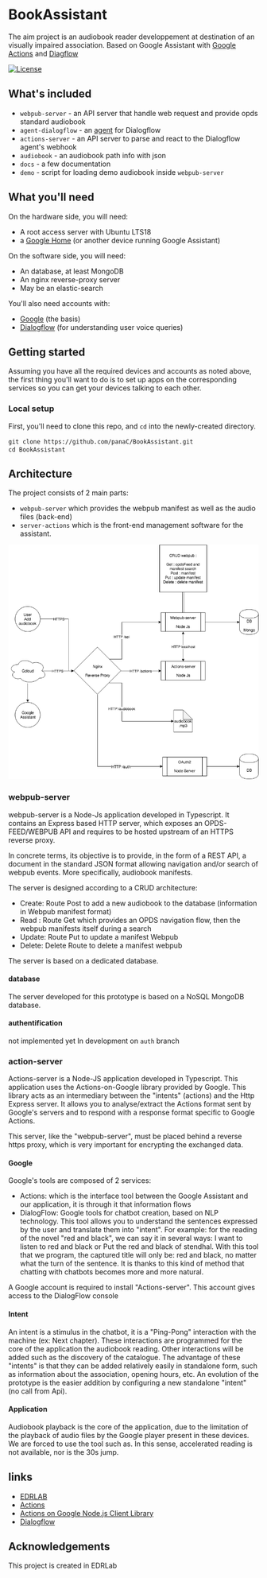 # BookAssistant

The aim project is an audiobook reader developpement at destination of an visually impaired association.
Based on Google Assistant with [Google Actions](https://developers.google.com/actions/) and [Diagflow](https://dialogflow.com/)

[![License](https://img.shields.io/badge/License-BSD%203--Clause-blue.svg)](/LICENSE)

## What's included

 - `webpub-server` - an API server that handle web request and provide opds standard audiobook
 - `agent-dialogflow` - an [agent](https://dialogflow.com/docs/agents) for Dialogflow
 - `actions-server` - an API server to parse and react to the Dialogflow agent's webhook
 - `audiobook` - an audiobook path info with json
 - `docs` - a few documentation
 - `demo` - script for loading demo audiobook inside `webpub-server`
 
## What you'll need

On the hardware side, you will need:
 - A root access server with Ubuntu LTS18
 - a [Google Home](https://madeby.google.com/home/) (or another device running Google Assistant)
 
On the software side, you will need:
 - An database, at least MongoDB
 - An nginx reverse-proxy server
 - May be an elastic-search
 
You'll also need accounts with:

- [Google](https://myaccount.google.com/intro) (the basis)
- [Dialogflow](https://dialogflow.com/) (for understanding user voice queries)


## Getting started

Assuming you have all the required devices and accounts as noted above, the first thing you'll want to do is to set up apps on the corresponding services so you can get your devices talking to each other.

### Local setup

First, you'll need to clone this repo, and `cd` into the newly-created directory.

    git clone https://github.com/panaC/BookAssistant.git
    cd BookAssistant

## Architecture

The project consists of 2 main parts:
 - `webpub-server` which provides the webpub manifest as well as the audio files (back-end)
 - `server-actions` which is the front-end management software for the assistant.

![archi](docs/img/archi.png)

### webpub-server

webpub-server is a Node-Js application developed in Typescript.
It contains an Express based HTTP server, which exposes an OPDS-FEED/WEBPUB API and requires to be hosted upstream of an HTTPS reverse proxy.

In concrete terms, its objective is to provide, in the form of a REST API, a document in the standard JSON format allowing navigation and/or search of webpub events. More specifically, audiobook manifests. 

The server is designed according to a CRUD architecture:
 - Create: Route Post to add a new audiobook to the database (information in Webpub manifest format)
 - Read : Route Get which provides an OPDS navigation flow, then the webpub manifests itself during a search
 - Update: Route Put to update a manifest Webpub
 - Delete: Delete Route to delete a manifest webpub

The server is based on a dedicated database.

#### database

The server developed for this prototype is based on a NoSQL MongoDB database.

#### authentification

not implemented yet
In development on `auth` branch

### action-server

Actions-server is a Node-JS application developed in Typescript. This application uses the Actions-on-Google library provided by Google. This library acts as an intermediary between the "intents" (actions) and the Http Express server. It allows you to analyse/extract the Actions format sent by Google's servers and to respond with a response format specific to Google Actions.

This server, like the "webpub-server", must be placed behind a reverse https proxy, which is very important for encrypting the exchanged data.

#### Google

Google's tools are composed of 2 services:
  - Actions: which is the interface tool between the Google Assistant and our application, it is through it that information flows
  - DialogFlow: Google tools for chatbot creation, based on NLP technology. This tool allows you to understand the sentences expressed by the user and translate them into "intent". For example: for the reading of the novel "red and black", we can say it in several ways: I want to listen to red and black or Put the red and black of stendhal. With this tool that we program, the captured title will only be: red and black, no matter what the turn of the sentence. It is thanks to this kind of method that chatting with chatbots becomes more and more natural.

A Google account is required to install "Actions-server". This account gives access to the DialogFlow console

#### Intent 
An intent is a stimulus in the chatbot, it is a "Ping-Pong" interaction with the machine (ex: Next chapter). These interactions are programmed for the core of the application the audiobook reading. Other interactions will be added such as the discovery of the catalogue. The advantage of these "intents" is that they can be added relatively easily in standalone form, such as information about the association, opening hours, etc.
An evolution of the prototype is the easier addition by configuring a new standalone "intent" (no call from Api).

#### Application
Audiobook playback is the core of the application, due to the limitation of the playback of audio files by the Google player present in these devices. We are forced to use the tool such as. In this sense, accelerated reading is not available, nor is the 30s jump.

## links

- [EDRLAB](https://edrlab.org)
- [Actions](https://developers.google.com/actions/)
- [Actions on Google Node.js Client Library](https://developers.google.com/actions/tools/nodejs-client-library)
- [Dialogflow](https://dialogflow.com/docs)

## Acknowledgements

This project is created in EDRLab
